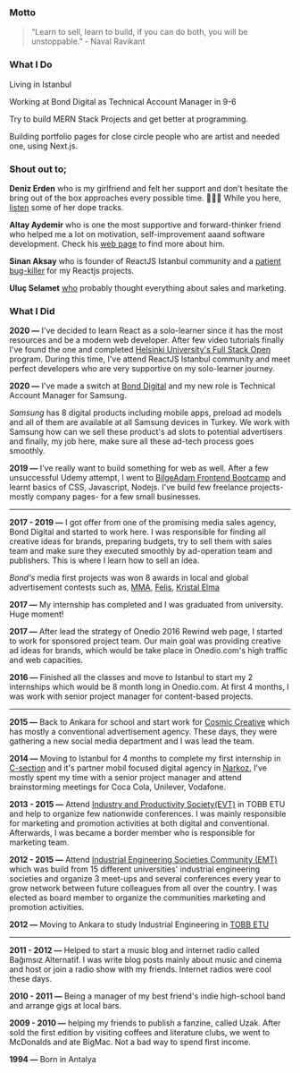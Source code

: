 ### **Motto**

> “Learn to sell, learn to build, if you can do both, you will be unstoppable.” - Naval Ravikant


### **What I Do**

Living in Istanbul

Working at Bond Digital as Technical Account Manager in 9-6

Try to build MERN Stack Projects and get better at programming.

Building portfolio pages for close circle people who are artist and needed one, using Next.js.


### **Shout out to;**

**Deniz Erden** who is my girlfriend and felt her support and don't hesitate the bring out of the box approaches every possible time. 🙇🏻‍♀️ While you here, [listen](https://www.youtube.com/channel/UCaKjcv9ns0qRCicbkjmxIuA) some of her dope tracks.

**Altay Aydemir** who is one the most supportive and forward-thinker friend who helped me a lot on motivation, self-improvement aaand software development. Check his [web page](https://altay.wtf/) to find more about him.

**Sinan Aksay** who is founder of ReactJS Istanbul community and a [patient bug-killer](https://wunnle.dev/) for my Reactjs projects.

**Uluç Selamet** [who](https://tr.linkedin.com/in/ulu%C3%A7-selamet-b94ab851) probably thought everything about sales and marketing. 

### **What I Did**

**2020 —** I've decided to learn React as a solo-learner since it has the most resources and be a modern web developer. After few video tutorials finally I've found the one and completed [Helsinki University's Full Stack Open](https://fullstackopen.com/) program. During this time, I've attend ReactJS Istanbul community and meet perfect developers who are very supportive on my solo-learner journey.

**2020 —** I've made a switch at [Bond Digital](https://www.linkedin.com/company/the-bond-digital/) and my new role is Technical Account Manager for Samsung. 

*Samsung* has 8 digital products including mobile apps, preload ad models and all of them are available at all Samsung devices in Turkey. We work with Samsung how can we sell these product's ad slots to potential advertisers and finally, my job here, make sure all these ad-tech process goes smoothly. 

**2019 —** I've really want to build something for web as well. After a few unsuccessful Udemy attempt, I went to [BilgeAdam Frontend Bootcamp](https://www.bilgeadam.com/akademi/bilisim-uzmanligi/front-end-development) and learnt basics of CSS, Javascript, Nodejs. I've build few freelance projects-mostly company pages- for a few small businesses.

---

**2017 - 2019 —** I got offer from one of the promising media sales agency, Bond Digital and started to work here. I was responsible for finding all creative ideas for brands, preparing budgets, try to sell them with sales team and make sure they executed smoothly by ad-operation team and publishers. This is where I learn how to sell an idea. 

*Bond's* media first projects was won 8 awards in local and global advertisement contests such as, [MMA](https://www.mmaglobal.com/smarties/awards), [Felis](https://felisodulleri.com/), [Kristal Elma](https://www.kristalelma.org.tr/)

**2017 —** My internship has completed and I was graduated from university. Huge moment!

**2017 —** After lead the strategy of Onedio 2016 Rewind web page, I started to work for sponsored project team. Our main goal was providing creative ad ideas for brands, which would be take place in Onedio.com's high traffic and web capacities.

**2016 —** Finished all the classes and move to Istanbul to start my 2 internships which would be 8 month long in Onedio.com. At first 4 months, I was work with senior project manager for content-based projects.

---

**2015 —** Back to Ankara for school and start work for [Cosmic Creative](https://www.cosmic.com.tr/) which has mostly a conventional advertisement agency. These days, they were gathering a new social media department and I was lead the team.

**2014 —** Moving to Istanbul for 4 months to complete my first internship in [C-section](https://www.c-section.com/) and it's partner mobil focused digital agency in [Narkoz.](https://www.narkoz.com.tr/) I've mostly spent my time with a senior project manager and attend brainstorming meetings for Coca Cola, Unilever, Vodafone.

**2013 - 2015 —** Attend [Industry and Productivity Society(EVT)](https://www.etuevt.org/) in TOBB ETU and help to organize few nationwide conferences. I was mainly responsible for marketing and promotion activities at both digital and conventional. Afterwards, I was became a border member who is responsible for marketing team.

**2012 - 2015 —** Attend [Industrial Engineering Societies Community (EMT)](https://turkiyeemt.com/) which was build from 15 different universities' industrial engineering societies and organize 3 meet-ups and several conferences every year to grow network between future colleagues from all over the country. I was elected as board member to organize the communities marketing and promotion activities.

**2012 —** Moving to Ankara to study Industrial Engineering in [TOBB ETU](https://www.etu.edu.tr/tr)

---

**2011 - 2012 —** Helped to start a music blog and internet radio called Bağımsız Alternatif. I was write blog posts mainly about music and cinema and host or join a radio show with my friends. Internet radios were cool these days.

**2010 - 2011 —** Being a manager of my best friend's indie high-school band and arrange gigs at local bars.

**2009 - 2010 —** helping my friends to publish a fanzine, called Uzak. After sold the first edition by visiting coffees and literature clubs, we went to McDonalds and ate BigMac. Not a bad way to spend first income.

**1994 —** Born in Antalya